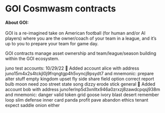 # GOI Cosmwasm contracts


**About GOI:** </br></br>
GOI is a re-imagined take on American football (for human and/or AI players) where you are the owner/coach of your team in a league, and it’s up to you to prepare your team for game day.


GOI contracts manage asset ownership and team/league/season building within the GOI ecosystem.




juno test accounts: 10/29/22
🙂 Added account alice with address juno15m4x2s4tckjl0j9frqngtgp4h5vyncj9psydt7 and mnemonic: prepare alter stuff empty kingdom upset fly side share field option correct report bulb moon need zoo street state song dizzy erode stick general
🙂 Added account bob with address juno1erlnp5d3xnlltx946a0zrxzj8zawdcpqsj938m and mnemonic: danger valid token grid goose ivory blast desert remember loop slim defense inner card panda profit pave abandon ethics tenant expect saddle onion either
